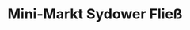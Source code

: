 ---
title: "Mini-Markt Sydower Fließ"
url: /sydower-fliess/mini-markt-sydower-fliess/
shop: Lebensmittel
---